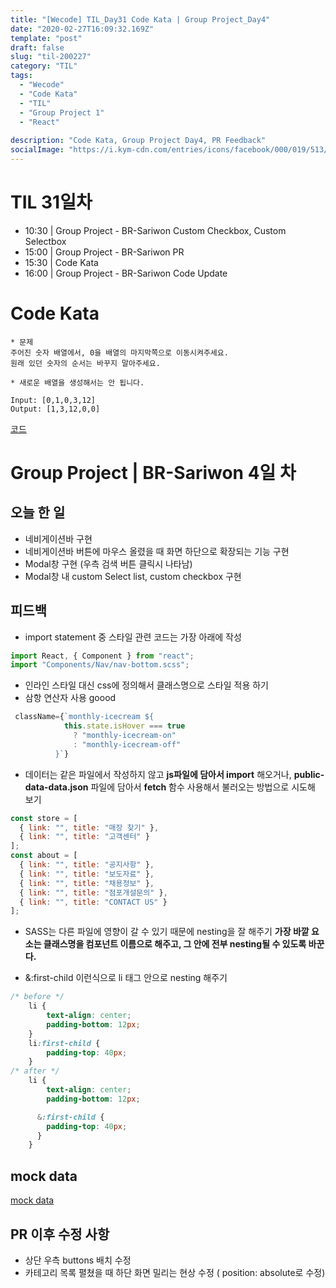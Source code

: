 ```yaml
---
title: "[Wecode] TIL_Day31 Code Kata | Group Project_Day4"
date: "2020-02-27T16:09:32.169Z"
template: "post"
draft: false
slug: "til-200227"
category: "TIL"
tags:
  - "Wecode"
  - "Code Kata"
  - "TIL"
  - "Group Project 1"
  - "React"
  
description: "Code Kata, Group Project Day4, PR Feedback"
socialImage: "https://i.kym-cdn.com/entries/icons/facebook/000/019/513/til.jpg"
---
```

<!-- ![workflow](/media/react-logo.png) -->
# TIL 31일차
- 10:30 | Group Project - BR-Sariwon Custom Checkbox, Custom Selectbox
- 15:00 | Group Project - BR-Sariwon PR
- 15:30 | Code Kata
- 16:00 | Group Project - BR-Sariwon Code Update

# Code Kata
```
* 문제
주어진 숫자 배열에서, 0을 배열의 마지막쪽으로 이동시켜주세요.
원래 있던 숫자의 순서는 바꾸지 말아주세요.

* 새로운 배열을 생성해서는 안 됩니다.

Input: [0,1,0,3,12]
Output: [1,3,12,0,0]
```
[코드](https://github.com/DanSJKim/code-kata/blob/master/week3-day4.js)

# Group Project | BR-Sariwon 4일 차
## 오늘 한 일
- 네비게이션바 구현
- 네비게이션바 버튼에 마우스 올렸을 때 화면 하단으로 확장되는 기능 구현
- Modal창 구현 (우측 검색 버튼 클릭시 나타남)
- Modal창 내 custom Select list, custom checkbox 구현

## 피드백
- import statement 중 스타일 관련 코드는 가장 아래에 작성
```jsx
import React, { Component } from "react";
import "Components/Nav/nav-bottom.scss";
```
- 인라인 스타일 대신 css에 정의해서 클래스명으로 스타일 적용 하기
- 삼항 연산자 사용 goood
```jsx
 className={`monthly-icecream ${
            this.state.isHover === true
              ? "monthly-icecream-on"
              : "monthly-icecream-off"
          }`}
```
- 데이터는 같은 파일에서 작성하지 않고 **js파일에 담아서 import** 해오거나, **public-data-data.json** 파일에 담아서 **fetch** 함수 사용해서 불러오는 방법으로 시도해 보기
```jsx
const store = [
  { link: "", title: "매장 찾기" },
  { link: "", title: "고객센터" }
];
const about = [
  { link: "", title: "공지사항" },
  { link: "", title: "보도자료" },
  { link: "", title: "채용정보" },
  { link: "", title: "점포개설문의" },
  { link: "", title: "CONTACT US" }
];
```
- SASS는 다른 파일에 영향이 갈 수 있기 때문에 nesting을 잘 해주기
  **가장 바깥 요소는 클래스명을 컴포넌트 이름으로 해주고, 그 안에 전부 nesting될 수 있도록 바꾼다.**

- &:first-child 이런식으로 li 태그 안으로 nesting 해주기 
```scss
/* before */
    li {
        text-align: center;
        padding-bottom: 12px;
    }
    li:first-child {
        padding-top: 40px;
    }
/* after */
    li {
        text-align: center;
        padding-bottom: 12px;

      &:first-child {
        padding-top: 40px;
      }
    }
```

## mock data
[mock data](https://velog.io/@joonsikyang/ReactMock-Data)

## PR 이후 수정 사항
- 상단 우측 buttons 배치 수정
- 카테고리 목록 펼쳤을 때 하단 화면 밀리는 현상 수정 ( position: absolute로 수정)